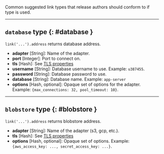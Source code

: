 Common suggested link types that release authors should conform to if type is used.

---
## `database` type {: #database }

`link('...').address` returns database address.

* **adapter** [String]: Name of the adapter.
* **port** [Integer]: Port to connect on.
* **tls** [Hash]: See [TLS properties](props-common.md#tls)
* **username** [String]: Database username to use. Example: `u387455`.
* **password** [String]: Database password to use.
* **database** [String]: Database name. Example: `app-server`
* **options** [Hash, optional]: Opaque set of options for the adapter. Example: `{max_connections: 32, pool_timeout: 10}`.

---
## `blobstore` type {: #blobstore }

`link('...').address` returns blobstore address.

* **adapter** [String]: Name of the adapter (s3, gcp, etc.).
* **tls** [Hash]: See [TLS properties](props-common.md#tls)
* **options** [Hash, optional]: Opaque set of options. Example: `{aws_access_key: ..., secret_access_key: ...}`.
